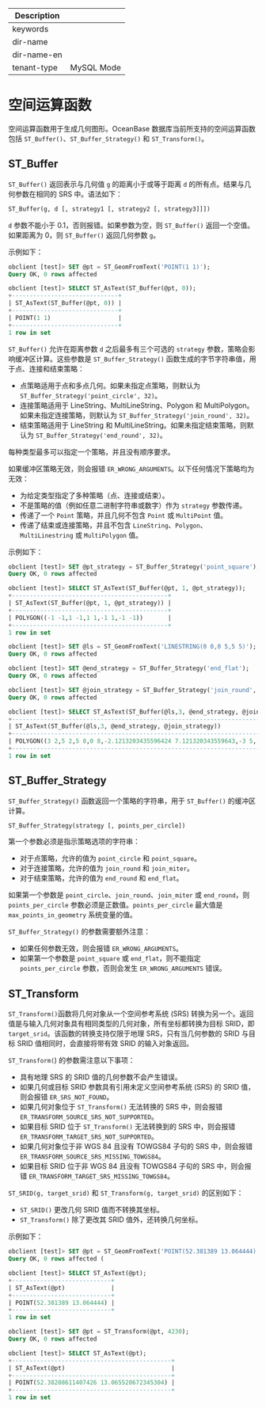 | Description   |                 |
|---------------|-----------------|
| keywords      |                 |
| dir-name      |                 |
| dir-name-en   |                 |
| tenant-type   | MySQL Mode      |

# 空间运算函数

空间运算函数用于生成几何图形。OceanBase 数据库当前所支持的空间运算函数包括 `ST_Buffer()`、`ST_Buffer_Strategy()` 和 `ST_Transform()`。

## ST_Buffer

`ST_Buffer()` 返回表示与几何值 `g` 的距离小于或等于距离 `d` 的所有点。结果与几何参数在相同的 SRS 中。语法如下：

```sql
ST_Buffer(g, d [, strategy1 [, strategy2 [, strategy3]]])
```

`d` 参数不能小于 0.1，否则报错。如果参数为空，则 `ST_Buffer()` 返回一个空值。如果距离为 0，则 `ST_Buffer()` 返回几何参数 `g`。

示例如下：

```sql
obclient [test]> SET @pt = ST_GeomFromText('POINT(1 1)');
Query OK, 0 rows affected

obclient [test]> SELECT ST_AsText(ST_Buffer(@pt, 0));
+------------------------------+
| ST_AsText(ST_Buffer(@pt, 0)) |
+------------------------------+
| POINT(1 1)                   |
+------------------------------+
1 row in set
```

`ST_Buffer()` 允许在距离参数 `d` 之后最多有三个可选的 `strategy` 参数，策略会影响缓冲区计算。这些参数是 `ST_Buffer_Strategy()` 函数生成的字节字符串值，用于点、连接和结束策略：

- 点策略适用于点和多点几何。如果未指定点策略，则默认为 `ST_Buffer_Strategy('point_circle', 32)`。
- 连接策略适用于 LineString、MultiLineString、Polygon 和 MultiPolygon。如果未指定连接策略，则默认为 `ST_Buffer_Strategy('join_round', 32)`。
- 结束策略适用于 LineString 和 MultiLineString。如果未指定结束策略，则默认为 `ST_Buffer_Strategy('end_round', 32)`。

每种类型最多可以指定一个策略，并且没有顺序要求。

如果缓冲区策略无效，则会报错 `ER_WRONG_ARGUMENTS`。以下任何情况下策略均为无效：

- 为给定类型指定了多种策略（点、连接或结束）。
- 不是策略的值（例如任意二进制字符串或数字）作为 `strategy` 参数传递。
- 传递了一个 `Point` 策略，并且几何不包含 `Point` 或 `MultiPoint` 值。
- 传递了结束或连接策略，并且不包含 `LineString`、`Polygon`、`MultiLinestring` 或 `MultiPolygon` 值。

示例如下：

```sql
obclient [test]> SET @pt_strategy = ST_Buffer_Strategy('point_square');
Query OK, 0 rows affected

obclient [test]> SELECT ST_AsText(ST_Buffer(@pt, 1, @pt_strategy));
+--------------------------------------------+
| ST_AsText(ST_Buffer(@pt, 1, @pt_strategy)) |
+--------------------------------------------+
| POLYGON((-1 -1,1 -1,1 1,-1 1,-1 -1))       |
+--------------------------------------------+
1 row in set

obclient [test]> SET @ls = ST_GeomFromText('LINESTRING(0 0,0 5,5 5)');
Query OK, 0 rows affected

obclient [test]> SET @end_strategy = ST_Buffer_Strategy('end_flat');
Query OK, 0 rows affected

obclient [test]> SET @join_strategy = ST_Buffer_Strategy('join_round', 5);
Query OK, 0 rows affected

obclient [test]> SELECT ST_AsText(ST_Buffer(@ls,3, @end_strategy, @join_strategy));
+------------------------------------------------------------------------------------+
| ST_AsText(ST_Buffer(@ls,3, @end_strategy, @join_strategy))                         |
+------------------------------------------------------------------------------------+
| POLYGON((3 2,5 2,5 8,0 8,-2.1213203435596424 7.121320343559643,-3 5,-3 0,3 0,3 2)) |
+------------------------------------------------------------------------------------+
1 row in set
```

## ST_Buffer_Strategy

`ST_Buffer_Strategy()` 函数返回一个策略的字符串，用于 `ST_Buffer()` 的缓冲区计算。

```sql
ST_Buffer_Strategy(strategy [, points_per_circle])
```

第一个参数必须是指示策略选项的字符串：

- 对于点策略，允许的值为 `point_circle` 和 `point_square`。
- 对于连接策略，允许的值为 `join_round` 和 `join_miter`。
- 对于结束策略，允许的值为 `end_round` 和 `end_flat`。

如果第一个参数是 `point_circle`、`join_round`、`join_miter` 或 `end_round`，则 `points_per_circle` 参数必须是正数值。`points_per_circle` 最大值是 `max_points_in_geometry` 系统变量的值。

`ST_Buffer_Strategy()` 的参数需要额外注意：

- 如果任何参数无效，则会报错 `ER_WRONG_ARGUMENTS`。
- 如果第一个参数是 `point_square` 或 `end_flat`，则不能指定 `points_per_circle` 参数，否则会发生 `ER_WRONG_ARGUMENTS` 错误。

## ST_Transform

`ST_Transform()`函数将几何对象从一个空间参考系统 (SRS) 转换为另一个。返回值是与输入几何对象具有相同类型的几何对象，所有坐标都转换为目标 SRID，即 `target_srid`。该函数的转换支持仅限于地理 SRS，只有当几何参数的 SRID 与目标 SRID 值相同时，会直接将带有效 SRID 的输入对象返回。

`ST_Transform(`) 的参数需注意以下事项：

- 具有地理 SRS 的 SRID 值的几何参数不会产生错误。
- 如果几何或目标 SRID 参数具有引用未定义空间参考系统 (SRS) 的 SRID 值，则会报错 `ER_SRS_NOT_FOUND`。
- 如果几何对象位于 `ST_Transform()` 无法转换的 SRS 中，则会报错`ER_TRANSFORM_SOURCE_SRS_NOT_SUPPORTED`。
- 如果目标 SRID 位于 `ST_Transform()` 无法转换到的 SRS 中，则会报错 `ER_TRANSFORM_TARGET_SRS_NOT_SUPPORTED`。
- 如果几何对象位于非 WGS 84 且没有 TOWGS84 子句的 SRS 中，则会报错 `ER_TRANSFORM_SOURCE_SRS_MISSING_TOWGS84`。
- 如果目标 SRID 位于非 WGS 84 且没有 TOWGS84 子句的 SRS 中，则会报错 `ER_TRANSFORM_TARGET_SRS_MISSING_TOWGS84`。

`ST_SRID(g, target_srid)` 和 `ST_Transform(g, target_srid)` 的区别如下：

- `ST_SRID()` 更改几何 SRID 值而不转换其坐标。
- `ST_Transform()` 除了更改其 SRID 值外，还转换几何坐标。

示例如下：

```sql
obclient [test]> SET @pt = ST_GeomFromText('POINT(52.381389 13.064444)', 4326);
Query OK, 0 rows affected (

obclient [test]> SELECT ST_AsText(@pt);
+----------------------------+
| ST_AsText(@pt)             |
+----------------------------+
| POINT(52.381389 13.064444) |
+----------------------------+
1 row in set

obclient [test]> SET @pt = ST_Transform(@pt, 4230);
Query OK, 0 rows affected

obclient [test]> SELECT ST_AsText(@pt);
+---------------------------------------------+
| ST_AsText(@pt)                              |
+---------------------------------------------+
| POINT(52.38208611407426 13.065520672345304) |
+---------------------------------------------+
1 row in set
```
